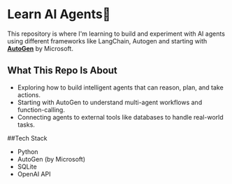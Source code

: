 # Learn AI Agents🤖

This repository is where I'm learning to build and experiment with AI agents using different frameworks like LangChain, Autogen and starting with **[AutoGen](https://github.com/microsoft/autogen)** by Microsoft.

## What This Repo Is About

- Exploring how to build intelligent agents that can reason, plan, and take actions.
- Starting with AutoGen to understand multi-agent workflows and function-calling.
- Connecting agents to external tools like databases to handle real-world tasks.

##Tech Stack

* Python
* AutoGen (by Microsoft)
* SQLite
* OpenAI API
